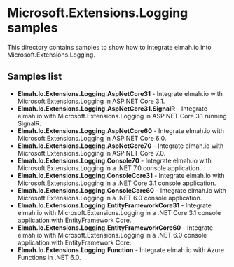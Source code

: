# Microsoft.Extensions.Logging samples

This directory contains samples to show how to integrate elmah.io into Microsoft.Extensions.Logging.

## Samples list

* **Elmah.Io.Extensions.Logging.AspNetCore31** - Integrate elmah.io with Microsoft.Extensions.Logging in ASP.NET Core 3.1.
* **Elmah.Io.Extensions.Logging.AspNetCore31.SignalR** - Integrate elmah.io with Microsoft.Extensions.Logging in ASP.NET Core 3.1 running SignalR.
* **Elmah.Io.Extensions.Logging.AspNetCore60** - Integrate elmah.io with Microsoft.Extensions.Logging in ASP.NET Core 6.0.
* **Elmah.Io.Extensions.Logging.AspNetCore70** - Integrate elmah.io with Microsoft.Extensions.Logging in ASP.NET Core 7.0.
* **Elmah.Io.Extensions.Logging.Console70** - Integrate elmah.io with Microsoft.Extensions.Logging in a .NET 7.0 console application.
* **Elmah.Io.Extensions.Logging.ConsoleCore31** - Integrate elmah.io with Microsoft.Extensions.Logging in a .NET Core 3.1 console application.
* **Elmah.Io.Extensions.Logging.ConsoleCore60** - Integrate elmah.io with Microsoft.Extensions.Logging in a .NET 6.0 console application.
* **Elmah.Io.Extensions.Logging.EntityFrameworkCore31** - Integrate elmah.io with Microsoft.Extensions.Logging in a .NET Core 3.1 console application with EntityFramework Core.
* **Elmah.Io.Extensions.Logging.EntityFrameworkCore60** - Integrate elmah.io with Microsoft.Extensions.Logging in a .NET 6.0 console application with EntityFramework Core.
* **Elmah.Io.Extensions.Logging.Function** - Integrate elmah.io with Azure Functions in .NET 6.0.